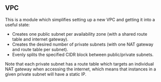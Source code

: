 ## VPC

This is a module which simplifies setting up a new VPC and getting it into a useful state:

- Creates one public subnet per availability zone (with a shared route table and internet gateway).
- Creates the desired number of private subnets (with one NAT gateway and route table per subnet).
- Evenly splits the specified CIDR block between public/private subnets.

Note that each private subnet has a route table which targets an individual NAT gateway when accessing the internet, which means that instances in a given private subnet will have a static IP.
